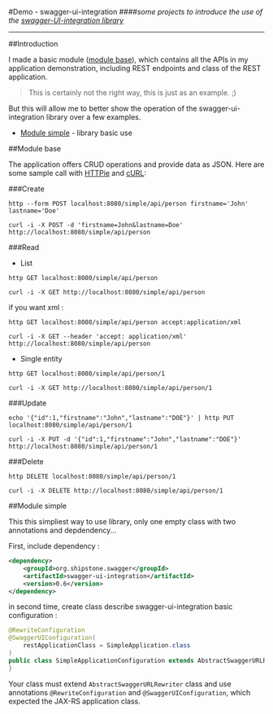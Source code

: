#Demo - swagger-ui-integration
####*some projects to introduce the use of the [swagger-UI-integration library](https://github.com/ptitbob/swagger-ui-integration)*

---

##Introduction

I made a basic module ([module base](#module-base)), which contains all the APIs in my application demonstration, including REST endpoints and class of the REST application.

>This is certainly not the right way, this is just as an example. ;)

But this will allow me to better show the operation of the swagger-ui-integration library over a few examples.

* [Module simple](#module-simple) - library basic use

##Module base

The application offers CRUD operations and provide data as JSON. Here are some sample call with [HTTPie](https://github.com/jkbrzt/httpie) and [cURL](https://curl.haxx.se):

###Create

```shell
http --form POST localhost:8080/simple/api/person firstname='John' lastname='Doe'
```

```
curl -i -X POST -d 'firstname=John&lastname=Doe' http://localhost:8080/simple/api/person
```

###Read

* List 

```shell
http GET localhost:8080/simple/api/person
```
```shell
curl -i -X GET http://localhost:8080/simple/api/person
```

if you want xml : 

```shell
http GET localhost:8080/simple/api/person accept:application/xml
```
```shell
curl -i -X GET --header 'accept: application/xml' http://localhost:8080/simple/api/person
```

* Single entity

```shell
http GET localhost:8080/simple/api/person/1
```
```shell
curl -i -X GET http://localhost:8080/simple/api/person/1
```

###Update

```shell
echo '{"id":1,"firstname":"John","lastname":"DOE"}' | http PUT localhost:8080/simple/api/person/1
```
```shell
curl -i -X PUT -d '{"id":1,"firstname":"John","lastname":"DOE"}' http://localhost:8080/simple/api/person/1
```

###Delete

```shell
http DELETE localhost:8080/simple/api/person/1
```
```shell
curl -i -X DELETE http://localhost:8080/simple/api/person/1
```

##Module simple

This this simpliest way to use library, only one empty class with two annotations and depdendency...

First, include dependency :

```xml
<dependency>
    <groupId>org.shipstone.swagger</groupId>
    <artifactId>swagger-ui-integration</artifactId>
    <version>0.6</version>
</dependency>
```

in second time, create class describe swagger-ui-integration basic configuration : 

```java
@RewriteConfiguration
@SwaggerUIConfiguration(
    restApplicationClass = SimpleApplication.class
)
public class SimpleApplicationConfiguration extends AbstractSwaggerURLRewriter {
}
```
Your class must extend `AbstractSwaggerURLRewriter` class and use annotations `@RewriteConfiguration` and `@SwaggerUIConfiguration`, which expected the JAX-RS application class.
